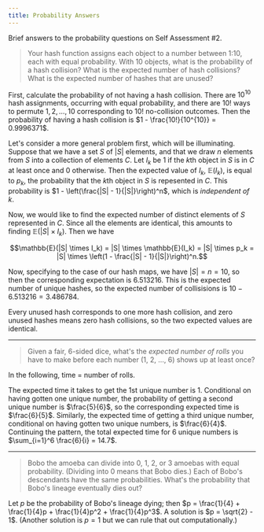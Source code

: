 ```yaml
---
title: Probability Answers
---
```


Brief answers to the probability questions on Self Assessment #2.

> Your hash function assigns each object to a number between 1:10, each with equal probability. With 10 objects, what is the probability of a hash collision? What is the expected number of hash collisions? What is the expected number of hashes that are unused?

First, calculate the probability of not having a hash collision. There are $10^{10}$ hash assignments, occurring with equal probability, and there are $10!$ ways to permute ${1, 2, \ldots, 10}$ corresponding to $10!$ no-collision outcomes. Then the probability of having a hash collision is $1 - \frac{10!}{10^{10}} = 0.9996371$.

Let's consider a more general problem first, which will be illuminating. Suppose that we have a set $S$ of $|S|$ elements, and that we draw $n$ elements from $S$ into a collection of elements $C$. Let $I_k$ be 1 if the $k$th object in $S$ is in $C$ at least once and 0 otherwise. Then the expected value of $I_k$, $\mathbb{E}(I_k)$, is equal to $p_k$, the probability that the $k$th object in $S$ is repesented in $C$. This probability is $1 - \left(\frac{|S| - 1}{|S|}\right)^n$, which is *independent of $k$*.

Now, we would like to find the expected number of distinct elements of $S$ represented in $C$. Since all the elements are identical, this amounts to finding $\mathbb{E}(|S| \times I_k)$. Then we have

$$\mathbb{E}(|S| \times I_k) = |S| \times \mathbb{E}(I_k) = |S| \times p_k = |S| \times \left(1 - \frac{|S| - 1}{|S|}\right)^n.$$

Now, specifying to the case of our hash maps, we have $|S| = n = 10$, so then the corresponding expectation is 6.513216. This is the expected number of unique hashes, so the expected number of collisisions is $10 - 6.513216 = 3.486784$.

Every unused hash corresponds to one more hash collision, and zero unused hashes means zero hash collisions, so the two expected values are identical.

***

> Given a fair, 6-sided dice, what's the *expected number of rolls* you have to make before each number (1, 2, ..., 6) shows up at least once?
 
In the following, time = number of rolls.

The expected time it takes to get the 1st unique number is 1. Conditional on having gotten one unique number, the probability of getting a second unique number is $\frac{5}{6}$, so the corresponding expected time is $\frac{6}{5}$. Similarly, the expected time of getting a third unique number, conditional on having gotten two unique numbers, is $\frac{6}{4}$. Continuing the pattern, the total expected time for 6 unique numbers is $\sum_{i=1}^6 \frac{6}{i} = 14.7$.

***

> Bobo the amoeba can divide into 0, 1, 2, or 3 amoebas with equal probability. (Dividing into 0 means that Bobo dies.) Each of Bobo's descendants have the same probabilities. What's the probability that Bobo's lineage eventually dies out?

Let $p$ be the probability of Bobo's lineage dying; then $p = \frac{1}{4} + \frac{1}{4}p + \frac{1}{4}p^2 + \frac{1}{4}p^3$. A solution is $p = \sqrt{2} - 1$. (Another solution is $p = 1$ but we can rule that out computationally.)